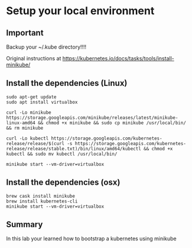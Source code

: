 # Setup your local environment

## Important
Backup your ~/.kube directory!!!!

Original instructions at https://kubernetes.io/docs/tasks/tools/install-minikube/


## Install the dependencies (Linux)

```
sudo apt-get update
sudo apt install virtualbox

curl -Lo minikube https://storage.googleapis.com/minikube/releases/latest/minikube-linux-amd64 && chmod +x minikube && sudo cp minikube /usr/local/bin/ && rm minikube

curl -Lo kubectl https://storage.googleapis.com/kubernetes-release/release/$(curl -s https://storage.googleapis.com/kubernetes-release/release/stable.txt)/bin/linux/amd64/kubectl && chmod +x kubectl && sudo mv kubectl /usr/local/bin/

minikube start --vm-driver=virtualbox
```

## Install the dependencies (osx)

```
brew cask install minikube
brew install kubernetes-cli
minikube start --vm-driver=virtualbox
```

## Summary

In this lab your learned how to bootstrap a kubernetes using minikube
